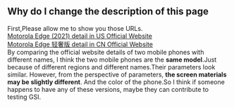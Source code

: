 ## Why do I change the description of this page
First,Please allow me to show you those URLs.   
[Motorola Edge (2021) detail in US Official Website]( https://www.motorola.com/us/smartphones-motorola-edge-gen-2/p?skuId=631)  
[Motorola Edge 轻奢版 detail in CN Official Website](https://item.lenovo.com.cn/product/1017004.html)  
By comparing the official website details of two mobile phones with different names, I think the two mobile phones are the **same model**.Just because of different regions and different names.Their parameters look similar. However, from the perspective of parameters, **the screen materials may be slightly different**. And the color of the phone.So I think if someone happens to have any of these versions, maybe they can contribute to testing GSI.

